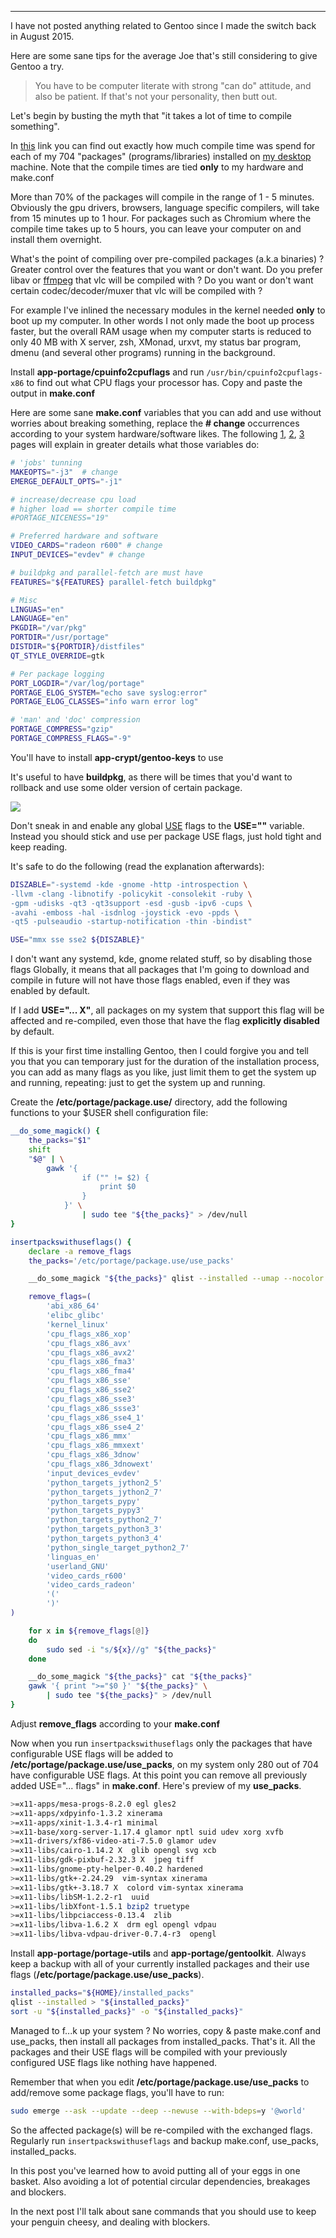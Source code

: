 
---

I have not posted anything related to Gentoo since I made the switch back in August 2015.

Here are some sane tips for the average Joe that's still considering to give Gentoo a try.

>You have to be computer literate with strong "can do" attitude, and also be patient. If that's not your personality, then butt out.

Let's begin by busting the myth that "it takes a lot of time to compile something".

In [this](img/file/gentoo_tips/compile-time.txt) link you can find out exactly how much compile time was spend for each of my 704 "packages" (programs/libraries) installed on [my desktop](img/file/my-pc/final-result.jpg) machine. Note that the compile times are tied **only** to my hardware and make.conf

More than 70% of the packages will compile in the range of 1 - 5 minutes. Obviously the gpu drivers, browsers, language specific compilers, will take from 15 minutes up to 1 hour. For packages such as Chromium where the compile time takes up to 5 hours, you can leave your computer on and install them overnight.

What's the point of compiling over pre-compiled packages (a.k.a binaries) ? Greater control over the features that you want or don't want. Do you prefer libav or [ffmpeg](http://blog.pkh.me/p/13-the-ffmpeg-libav-situation.html) that vlc will be compiled with ? Do you want or don't want certain codec/decoder/muxer that vlc will be compiled with ?

For example I've inlined the necessary modules in the kernel needed **only** to boot up my computer. In other words I not only made the boot up process faster, but the overall RAM usage when my computer starts is reduced to only 40 MB with X server, zsh, XMonad, urxvt, my status bar program, dmenu (and several other programs) running in the background.

Install **app-portage/cpuinfo2cpuflags** and run `/usr/bin/cpuinfo2cpuflags-x86` to find out what CPU flags your processor has. Copy and paste the output in **make.conf**

Here are some sane **make.conf** variables that you can add and use without worries about breaking something, replace the **# change** occurrences according to your system hardware/software likes. The following [1](https://wiki.gentoo.org/wiki//etc/portage/make.conf), [2](https://packages.gentoo.org/useflags/input_devices_evdev), [3](https://dev.gentoo.org/~zmedico/portage/doc/man/make.conf.5.html) pages will explain in greater details what those variables do:

```bash
# 'jobs' tunning
MAKEOPTS="-j3"  # change
EMERGE_DEFAULT_OPTS="-j1"

# increase/decrease cpu load
# higher load == shorter compile time
#PORTAGE_NICENESS="19"

# Preferred hardware and software
VIDEO_CARDS="radeon r600" # change
INPUT_DEVICES="evdev" # change

# buildpkg and parallel-fetch are must have
FEATURES="${FEATURES} parallel-fetch buildpkg"

# Misc
LINGUAS="en"
LANGUAGE="en"
PKGDIR="/var/pkg"
PORTDIR="/usr/portage"
DISTDIR="${PORTDIR}/distfiles"
QT_STYLE_OVERRIDE=gtk

# Per package logging
PORT_LOGDIR="/var/log/portage"
PORTAGE_ELOG_SYSTEM="echo save syslog:error"
PORTAGE_ELOG_CLASSES="info warn error log"

# 'man' and 'doc' compression
PORTAGE_COMPRESS="gzip"
PORTAGE_COMPRESS_FLAGS="-9"
```

You'll have to install **app-crypt/gentoo-keys** to use 

It's useful to have **buildpkg**, as there will be times that you'd want to rollback and use some older version of certain package.

![](img/file/gentoo_tips/pkg_dir.png)

Don't sneak in and enable any global [USE](https://www.gentoo.org/support/use-flags/) flags to the **USE=""** variable. Instead you should stick and use per package USE flags, just hold tight and keep reading.

It's safe to do the following (read the explanation afterwards):

```bash
DISZABLE="-systemd -kde -gnome -http -introspection \
-llvm -clang -libnotify -policykit -consolekit -ruby \
-gpm -udisks -qt3 -qt3support -esd -gusb -ipv6 -cups \
-avahi -emboss -hal -isdnlog -joystick -evo -ppds \
-qt5 -pulseaudio -startup-notification -thin -bindist"

USE="mmx sse sse2 ${DISZABLE}"
```

I don't want any systemd, kde, gnome related stuff, so by disabling those flags Globally, it means that all packages that I'm going to download and compile in future will not have those flags enabled, even if they was enabled by default.

If I add **USE="... X"**, all packages on my system that support this flag will be affected and re-compiled, even those that have the flag **explicitly disabled** by default.

If this is your first time installing Gentoo, then I could forgive you and tell you that you can temporary just for the duration of the installation process, you can add as many flags as you like, just limit them to get the system up and running, repeating: just to get the system up and running.

Create the **/etc/portage/package.use/** directory, add the following functions to your $USER shell configuration file:

```bash
__do_some_magick() {
    the_packs="$1"
    shift
    "$@" | \
        gawk '{
                if ("" != $2) {
                    print $0
                }
            }' \
                | sudo tee "${the_packs}" > /dev/null
}

insertpackswithuseflags() {
    declare -a remove_flags
    the_packs='/etc/portage/package.use/use_packs'

    __do_some_magick "${the_packs}" qlist --installed --umap --nocolor --verbose

    remove_flags=(
        'abi_x86_64'
        'elibc_glibc'
        'kernel_linux'
        'cpu_flags_x86_xop'
        'cpu_flags_x86_avx'
        'cpu_flags_x86_avx2'
        'cpu_flags_x86_fma3'
        'cpu_flags_x86_fma4'
        'cpu_flags_x86_sse'
        'cpu_flags_x86_sse2'
        'cpu_flags_x86_sse3'
        'cpu_flags_x86_ssse3'
        'cpu_flags_x86_sse4_1'
        'cpu_flags_x86_sse4_2'
        'cpu_flags_x86_mmx'
        'cpu_flags_x86_mmxext'
        'cpu_flags_x86_3dnow'
        'cpu_flags_x86_3dnowext'
        'input_devices_evdev'
        'python_targets_jython2_5'
        'python_targets_jython2_7'
        'python_targets_pypy'
        'python_targets_pypy3'
        'python_targets_python2_7'
        'python_targets_python3_3'
        'python_targets_python3_4'
        'python_single_target_python2_7'
        'linguas_en'
        'userland_GNU'
        'video_cards_r600'
        'video_cards_radeon'
        '('
        ')'
)

    for x in ${remove_flags[@]}
    do
        sudo sed -i "s/${x}//g" "${the_packs}"
    done

    __do_some_magick "${the_packs}" cat "${the_packs}"
    gawk '{ print ">="$0 }' "${the_packs}" \
        | sudo tee "${the_packs}" > /dev/null
}

```

Adjust **remove_flags** according to your **make.conf**

Now when you run `insertpackswithuseflags` only the packages that have configurable USE flags will be added to **/etc/portage/package.use/use_packs**, on my system only 280 out of 704 have configurable USE flags. At this point you can remove all previously added USE="... flags" in **make.conf**. Here's preview of my **use_packs**.

```bash
>=x11-apps/mesa-progs-8.2.0 egl gles2
>=x11-apps/xdpyinfo-1.3.2 xinerama
>=x11-apps/xinit-1.3.4-r1 minimal
>=x11-base/xorg-server-1.17.4 glamor nptl suid udev xorg xvfb
>=x11-drivers/xf86-video-ati-7.5.0 glamor udev
>=x11-libs/cairo-1.14.2 X  glib opengl svg xcb
>=x11-libs/gdk-pixbuf-2.32.3 X  jpeg tiff
>=x11-libs/gnome-pty-helper-0.40.2 hardened
>=x11-libs/gtk+-2.24.29  vim-syntax xinerama
>=x11-libs/gtk+-3.18.7 X  colord vim-syntax xinerama
>=x11-libs/libSM-1.2.2-r1  uuid
>=x11-libs/libXfont-1.5.1 bzip2 truetype
>=x11-libs/libpciaccess-0.13.4  zlib
>=x11-libs/libva-1.6.2 X  drm egl opengl vdpau
>=x11-libs/libva-vdpau-driver-0.7.4-r3  opengl
```

Install **app-portage/portage-utils** and **app-portage/gentoolkit**. Always keep a backup with all of your currently installed packages and their use flags (**/etc/portage/package.use/use_packs**).

```bash
installed_packs="${HOME}/installed_packs"
qlist --installed > "${installed_packs}"
sort -u "${installed_packs}" -o "${installed_packs}"
```

Managed to f...k up your system ? No worries, copy & paste make.conf and use_packs, then install all packages from installed_packs. That's it. All the packages and their USE flags will be compiled with your previously configured USE flags like nothing have happened.

Remember that when you edit **/etc/portage/package.use/use_packs** to add/remove some package flags, you'll have to run:

```bash
sudo emerge --ask --update --deep --newuse --with-bdeps=y '@world'
```

So the affected package(s) will be re-compiled with the exchanged flags. Regularly run `insertpackswithuseflags` and backup make.conf, use_packs, installed_packs.

In this post you've learned how to avoid putting all of your eggs in one basket. Also avoiding a lot of potential circular dependencies, breakages and blockers.

In the next post I'll talk about sane commands that you should use to keep your penguin cheesy, and dealing with blockers.
